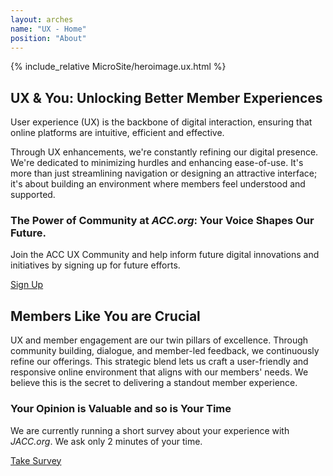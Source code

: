 ```yaml
---
layout: arches
name: "UX - Home"
position: "About"
---
```


{% include_relative MicroSite/heroimage.ux.html %}

<div
   grid-template="page-layout"
   class="m-y_5:lg m-y_4"
>
  <div
    grid-area="content"
    zone-label="main-content"
    class="reading-typography font-size_up"
  >
    <h2>UX &amp; You: Unlocking Better Member Experiences</h2>
    <p>
      User experience (UX) is the backbone of digital interaction, ensuring that
      online platforms are intuitive, efficient and effective.
    </p>
    <p>
      Through UX enhancements, we're constantly refining our digital presence.
      We're dedicated to minimizing hurdles and enhancing ease-of-use. It's more
      than just streamlining navigation or designing an attractive interface;
      it's about building an environment where members feel understood and
      supported.
    </p>
  </div>
  <div
    grid-area="sidebar-secondary"
    class="relative font_n1 font_0:lg"
  >
    <div
      data-item="cta-overlay"
      class="bg_primary-n2 br_round c_white color_inherit shadow_overlap-light p_4 p_5:lg reading-typography relative z_1"
    >
      <h3 data-item="cta-title" class="font_medium">
        The Power of Community at <em>ACC.org</em>: Your Voice Shapes Our
        Future.
      </h3>
      <p data-item="cta-description" class="font-size_up lh_2">
        Join the ACC UX Community and help inform future digital innovations and
        initiatives by signing up for future efforts.
      </p>
      <div class="grid justify_center">
        <a
          href="https://www.surveymonkey.com/r/66ZMZBC"
          target="_blank"
          class="btn btn-secondary capitalize"
          >Sign Up</a
        >
      </div>
    </div>
  </div>
</div>
<div
grid-template="page-layout" class="m-y_5:lg m-y_4">
  <div
    grid-area="content" class="reading-typography"
  >
    <h2>Members Like You are Crucial</h2>
    <p>
      UX and member engagement are our twin pillars of excellence. Through
      community building, dialogue, and member-led feedback, we continuously
      refine our offerings. This strategic blend lets us craft a user-friendly
      and responsive online environment that aligns with our members' needs. We
      believe this is the secret to delivering a standout member experience.
    </p>
  </div>
  <div
    grid-area="sidebar-secondary"
  >
    <div
      data-item="cta-overlay"
      class="bg_accent-n2 br_round c_white color_inherit shadow_overlap-light p_4 p_5:lg reading-typography relative z_1"
    >
      <h3 data-item="cta-title" class="font_medium">
        Your Opinion is Valuable and so is Your Time
      </h3>
      <p data-item="cta-description" class="font-size_up lh_2">
        We are currently running a short survey about your experience with
        <em>JACC.org</em>. We ask only 2 minutes of your time.
      </p>
      <div class="grid justify_center">
        <a
          class="btn btn-secondary capitalize"
          href="https://www.surveymonkey.com/r/JACCpodcasts"
          target="_blank"
          >Take Survey</a
        >
      </div>
    </div>
  </div>
</div>
<!-- <h2 class="c_primary-n1 flex flex_column flex_row:md font_display font_medium m_0 p-y_5:md p-y_4 p-x_4">
  <span class="flex_auto grid">
    <span class="br-t_1 br-tl_radius br_inherit br_solid self_center"></span>
  </span>
  <span class="flex_auto flex_shrink p-x_4 p-x_5:lg lh_1 text_center">
    Users are the Center of it All
  </span>
  <span class="flex_auto grid">
    <span class="br_primary-1 br-tl_radius br-t_1 br_solid br_inherit self_center"></span>
  </span>
</h2>
<div class="relative isolation_isolate grid columns_4:md columns_5:lg columns_2 p-t_5:lg p-t_4 m-x_n4">
  <div class="relative col-end_n3:md col-end_n4:lg col-start_start col-end_end font_n1 font_0:lg">
    <div class="grid columns_6 rows_4 gap_4 p-x_5:lg p-x_4 max-w_30 m_auto" style="">
      <img
        class="shadow_overlap-light br_round w_100 row-start_start:md row-end_end:md col-start_start:md col-end_3:md row-start_3 row-end_end col-start_start col-end_5 br-tr_square self_center:md gird"
        src="{{ 'assets/images/MicroSite/Doctor1.png' | relative_url }}"
        alt="">
      <img
        class="shadow_overlap-light br_round w_100 row-start_start row-end_3 col-start_3:md col-end_end:md  col-start_2 col-end_n2 self_end br-tl_square br-br_square grid transform_4"
        src="{{ 'assets/images/MicroSite/Doctor2.png' | relative_url }}"
        alt="">
      <img
        class="shadow_overlap-light br_round w_100 row-start_3 row-end_end col-start_3:md col-end_6:md col-start_5 col-end_end self_start br-br_square  br-tl_square grid"
        src="{{ 'assets/images/MicroSite/Doctor3.png' | relative_url }}"
        alt="">
    </div>
  </div>
  <div zone-label="main-content" class="reading-typography  col-start_start col-start_n3:md col-start_n4:lg col-end_end p-x_5:lg p-x_4 m-b_5:lg m-b_4">
    <h2>Behavior-Informed Solution</h2>
    <p>Our user-centric design process begins by studying user behavior patterns. This crucial first step guides our initial design strategies, ensuring they align closely with how our members interact with our platform. Importantly, our members' involvement doesn't end here. Their input and experiences continue to shape and impact the decisions made by our User Experience (UX) team. Whether it's through the creation of diverse member personas, contributing direct feedback, or enhancing overall user satisfaction, each member plays a crucial role in our design process. This collaborative and iterative approach ensures our design remains dynamic, relevant, and deeply user-centric.</p>
    <p>We recognize that your time is invaluable, and we're committed to making your interaction with ACC as efficient and fruitful as possible. Even with a busy schedule, there are three simple yet powerful ways you can help shape our user-centric designs: contributing to our behavior-informed solutions, participating in the creation of member personas, and providing feedback to enhance user satisfaction. Each step is a testament to our belief that the best user experience is built together, with our members leading the way.</p>
  </div>
</div>
<div class="bg_black-3 m-x_n4 p_4 grid columns_3 gap_4"></div> -->
